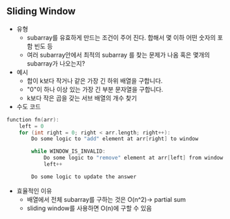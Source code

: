 ## Sliding Window

- 유형
    - subarray를 유효하게 만드는 조건이 주어 진다. 합해서 몇 이하 어떤 숫자의 포함 빈도 등
    - 여러 subarray안에서 최적의 subarray 를 찾는 문제가 나옴 혹은 몇개의 subarray가 나오는지?
- 예시
    - 합이 k보다 작거나 같은 가장 긴 하위 배열을 구합니다.
    - "0"이 하나 이상 있는 가장 긴 부분 문자열을 구합니다.
    - k보다 작은 곱을 갖는 서브 배열의 개수 찾기
- 수도 코드

```cpp
function fn(arr):
    left = 0
    for (int right = 0; right < arr.length; right++):
        Do some logic to "add" element at arr[right] to window

        while WINDOW_IS_INVALID:
            Do some logic to "remove" element at arr[left] from window
            left++

        Do some logic to update the answer
```

- 효율적인 이유
    - 배열에서 전체 subarray를 구하는 것은 O(n^2)→ partial sum
    - sliding window를 사용하면 O(n)에 구할 수 있음